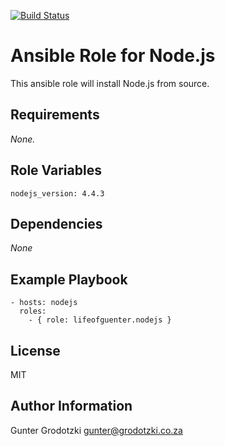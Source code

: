[![Build Status](https://travis-ci.org/lifeofguenter/ansible-role-nodejs.svg?branch=master)](https://travis-ci.org/lifeofguenter/ansible-role-nodejs)

# Ansible Role for Node.js

This ansible role will install Node.js from source.

## Requirements

_None._

## Role Variables

```
nodejs_version: 4.4.3
```

## Dependencies

_None_

## Example Playbook

```
- hosts: nodejs
  roles:
    - { role: lifeofguenter.nodejs }
```

## License

MIT

## Author Information

Gunter Grodotzki <gunter@grodotzki.co.za>
